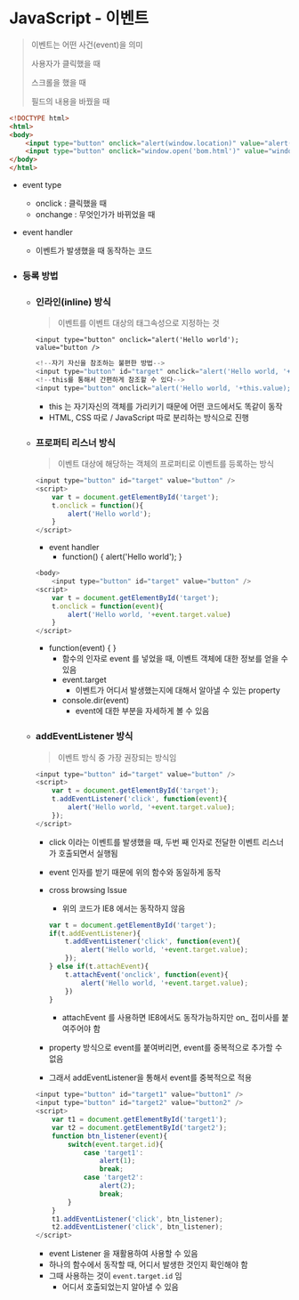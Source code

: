 # JavaScript - 이벤트

> 이벤트는 어떤 사건(event)을 의미
>
> 사용자가 클릭했을 때
>
> 스크롤을 했을 때
>
> 필드의 내용을 바꿨을 때

```html
<!DOCTYPE html>
<html>
<body>
    <input type="button" onclick="alert(window.location)" value="alert(window.href)" />
    <input type="button" onclick="window.open('bom.html')" value="window.open('bom.html')" />
</body>
</html>
```

- event type

  - onclick : 클릭했을 때
  - onchange : 무엇인가가 바뀌었을 때

- event handler

  - 이벤트가 발생했을 때 동작하는 코드

- ### 등록 방법

  - ### 인라인(inline) 방식

    > 이벤트를 이벤트 대상의 태그속성으로 지정하는 것

    `<input type="button" onclick="alert('Hello world'); value="button />`

    ```javascript
    <!--자기 자신을 참조하는 불편한 방법-->
    <input type="button" id="target" onclick="alert('Hello world, '+document.getElementById('target').value);" value="button" />
    <!--this를 통해서 간편하게 참조할 수 있다-->
    <input type="button" onclick="alert('Hello world, '+this.value);" value="button" />
    ```

    - this 는 자기자신의 객체를 가리키기 때문에 어떤 코드에서도 똑같이 동작
    - HTML, CSS 따로 / JavaScript 따로 분리하는 방식으로 진행

  - ### 프로퍼티 리스너 방식

    > 이벤트 대상에 해당하는 객체의 프로퍼티로 이벤트를 등록하는 방식

    ```javascript
    <input type="button" id="target" value="button" />
    <script>
        var t = document.getElementById('target');
        t.onclick = function(){
            alert('Hello world');
        }
    </script>
    ```

    - event handler
      - function() { alert('Hello world'); }

    ```javascript
    <body>
        <input type="button" id="target" value="button" />
    <script>
        var t = document.getElementById('target');
        t.onclick = function(event){
            alert('Hello world, '+event.target.value)
        }
    </script>
    ```

    - function(event) { }
      - 함수의 인자로 event 를 넣었을 때, 이벤트 객체에 대한 정보를 얻을 수 있음
      - event.target
        - 이벤트가 어디서 발생했는지에 대해서 알아낼 수 있는 property
      - console.dir(event)
        - event에 대한 부분을 자세하게 볼 수 있음

  - ### addEventListener 방식

    >이벤트 방식 중 가장 권장되는 방식임

    ```javascript
    <input type="button" id="target" value="button" />
    <script>
        var t = document.getElementById('target');
        t.addEventListener('click', function(event){
            alert('Hello world, '+event.target.value);
        });
    </script>
    ```

    - click 이라는 이벤트를 발생했을 때, 두번 째 인자로 전달한 이벤트 리스너가 호출되면서 실행됨

    - event 인자를 받기 때문에 위의 함수와 동일하게 동작

    - cross browsing Issue

      - 위의 코드가 IE8 에서는 동작하지 않음

      ```javascript
      var t = document.getElementById('target');
      if(t.addEventListener){
          t.addEventListener('click', function(event){
              alert('Hello world, '+event.target.value);
          }); 
      } else if(t.attachEvent){
          t.attachEvent('onclick', function(event){
              alert('Hello world, '+event.target.value);
          })
      }
      ```

      - attachEvent 를 사용하면 IE8에서도 동작가능하지만 on_ 접미사를 붙여주어야 함

    - property 방식으로 event를 붙여버리면, event를 중복적으로 추가할 수 없음

    - 그래서 addEventListener을 통해서 event를 중복적으로 적용

    ```javascript
    <input type="button" id="target1" value="button1" />
    <input type="button" id="target2" value="button2" />
    <script>
        var t1 = document.getElementById('target1');
        var t2 = document.getElementById('target2');
        function btn_listener(event){
            switch(event.target.id){
                case 'target1':
                    alert(1);
                    break;
                case 'target2':
                    alert(2);
                    break;
            }
        }
        t1.addEventListener('click', btn_listener);
        t2.addEventListener('click', btn_listener);
    </script>
    ```

    - event Listener 을 재활용하여 사용할 수 있음
    - 하나의 함수에서 동작할 때, 어디서 발생한 것인지 확인해야 함
    - 그때 사용하는 것이 `event.target.id` 임
      - 어디서 호출되었는지 알아낼 수 있음